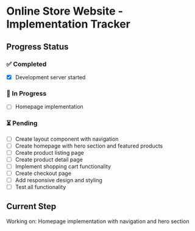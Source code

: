 # Online Store Website - Implementation Tracker

## Progress Status

### ✅ Completed
- [x] Development server started

### 🔄 In Progress
- [ ] Homepage implementation

### ⏳ Pending
- [ ] Create layout component with navigation
- [ ] Create homepage with hero section and featured products
- [ ] Create product listing page
- [ ] Create product detail page
- [ ] Implement shopping cart functionality
- [ ] Create checkout page
- [ ] Add responsive design and styling
- [ ] Test all functionality

## Current Step
Working on: Homepage implementation with navigation and hero section
